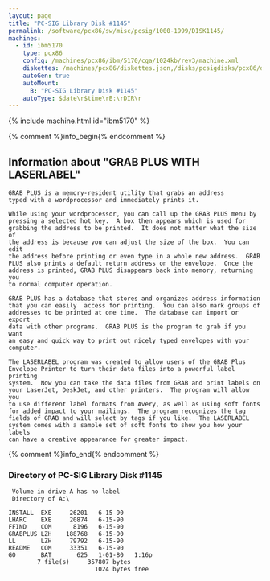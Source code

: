 ```yaml
---
layout: page
title: "PC-SIG Library Disk #1145"
permalink: /software/pcx86/sw/misc/pcsig/1000-1999/DISK1145/
machines:
  - id: ibm5170
    type: pcx86
    config: /machines/pcx86/ibm/5170/cga/1024kb/rev3/machine.xml
    diskettes: /machines/pcx86/diskettes.json,/disks/pcsigdisks/pcx86/diskettes.json
    autoGen: true
    autoMount:
      B: "PC-SIG Library Disk #1145"
    autoType: $date\r$time\rB:\rDIR\r
---
```


{% include machine.html id="ibm5170" %}

{% comment %}info_begin{% endcomment %}

## Information about "GRAB PLUS WITH LASERLABEL"

    GRAB PLUS is a memory-resident utility that grabs an address
    typed with a wordprocessor and immediately prints it.
    
    While using your wordprocessor, you can call up the GRAB PLUS menu by
    pressing a selected hot key.  A box then appears which is used for
    grabbing the address to be printed.  It does not matter what the size of
    the address is because you can adjust the size of the box.  You can edit
    the address before printing or even type in a whole new address.  GRAB
    PLUS also prints a default return address on the envelope.  Once the
    address is printed, GRAB PLUS disappears back into memory, returning you
    to normal computer operation.
    
    GRAB PLUS has a database that stores and organizes address information
    that you can easily  access for printing.  You can also mark groups of
    addresses to be printed at one time.  The database can import or export
    data with other programs.  GRAB PLUS is the program to grab if you want
    an easy and quick way to print out nicely typed envelopes with your
    computer.
    
    The LASERLABEL program was created to allow users of the GRAB Plus
    Envelope Printer to turn their data files into a powerful label printing
    system.  Now you can take the data files from GRAB and print labels on
    your LaserJet, DeskJet, and other printers.  The program will allow you
    to use different label formats from Avery, as well as using soft fonts
    for added impact to your mailings.  The program recognizes the tag
    fields of GRAB and will select by tags if you like.  The LASERLABEL
    system comes with a sample set of soft fonts to show you how your labels
    can have a creative appearance for greater impact.
{% comment %}info_end{% endcomment %}


### Directory of PC-SIG Library Disk #1145

     Volume in drive A has no label
     Directory of A:\

    INSTALL  EXE     26201   6-15-90
    LHARC    EXE     20874   6-15-90
    FFIND    COM      8196   6-15-90
    GRABPLUS LZH    188768   6-15-90
    LL       LZH     79792   6-15-90
    README   COM     33351   6-15-90
    GO       BAT       625   1-01-80   1:16p
            7 file(s)     357807 bytes
                            1024 bytes free
